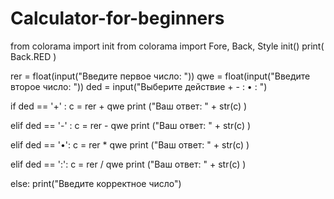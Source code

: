 # Calculator-for-beginners
from colorama import init
from colorama import Fore, Back, Style
init()
print( Back.RED )

rer = float(input("Введите первое число: "))
qwe = float(input("Введите второе число: "))
ded = input("Выберите действие + - : • : ")

if ded == '+' :
  c = rer + qwe
  print ("Ваш ответ: " + str(c) )
  
elif ded == '-' :
  c = rer - qwe
  print ("Ваш ответ: " + str(c) )
  
elif ded == '•':
   c = rer * qwe
   print ("Ваш ответ: " + str(c) )
  
elif ded == ':':
    c = rer / qwe
    print ("Ваш ответ: " + str(c) )

else:
  print("Введите корректное число")
